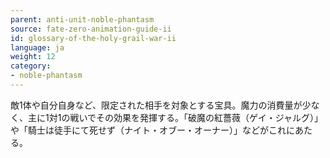 ```yaml
---
parent: anti-unit-noble-phantasm
source: fate-zero-animation-guide-ii
id: glossary-of-the-holy-grail-war-ii
language: ja
weight: 12
category:
- noble-phantasm
---
```


敵1体や自分自身など、限定された相手を対象とする宝具。魔力の消費量が少なく、主に1対1の戦いでその効果を発揮する。「破魔の紅薔薇（ゲイ・ジャルグ）」や「騎士は徒手にて死せず（ナイト・オブー・オーナー）」などがこれにあたる。
